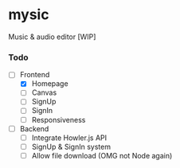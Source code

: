 # mysic
Music &amp; audio editor [WIP]

### Todo
- [ ] Frontend
  - [x] Homepage
  - [ ] Canvas
  - [ ] SignUp
  - [ ] SignIn
  - [ ] Responsiveness
- [ ] Backend
  - [ ] Integrate Howler.js API
  - [ ] SignUp & SignIn system
  - [ ] Allow file download (OMG not Node again)
